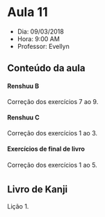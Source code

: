 # Aula 11

+ Dia: 09/03/2018
+ Hora: 9:00 AM
+ Professor: Evellyn

## Conteúdo da aula

#### Renshuu B

Correção dos exercícios 7 ao 9.

#### Renshuu C

Correção dos exercícios 1 ao 3.

#### Exercícios de final de livro

Correção dos exercícios 1 ao 5.

## Livro de Kanji

Lição 1.
